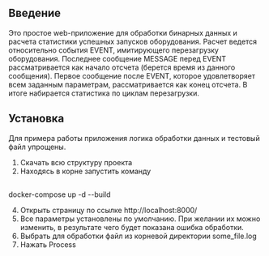 ## Введение

Это простое web-приложение для обработки бинарных данных и расчета статистики успешных запусков оборудования.
Расчет ведется относительно события EVENT, имитирующего перезагрузку оборудования.
Последнее сообщение MESSAGE перед EVENT рассматривается как начало отсчета (берется время из данного сообщения).
Первое сообщение после EVENT, которое удовлетворяет всем заданным параметрам, рассматривается как конец отсчета.
В итоге набирается статистика по циклам перезагрузки.

## Установка
Для примера работы приложения логика обработки данных и тестовый файл упрощены.
1. Скачать всю структуру проекта 
2. Находясь в корне запустить команду 
##
  docker-compose up -d --build    

4. Открыть страницу по ссылке http://localhost:8000/
5. Все параметры установлены по умолчанию. При желании их можно изменить, в результате чего будет показана ошибка  обработки.
6. Выбрать для обработки файл из корневой директории some_file.log
7. Нажать Process
